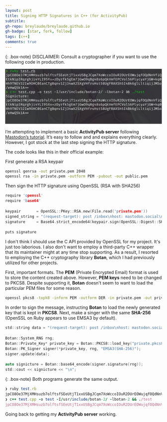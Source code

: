 ```yaml
---
layout: post
title: Signing HTTP Signatures in C++ (for ActivityPub)
subtitle: 
gh-repo: breylaude/breylaude.github.io
gh-badge: [star, fork, follow]
tags: [c++]
comments: true
---
```


{: .box-note}
DISCLAIMER: Consult a cryptographer if you want to use the following code in production.

![](/assets/img/http-signature.png)

I’m attempting to implement a basic **ActivityPub server** following [Mastodon’s tutorial](https://blog.joinmastodon.org/2018/06/how-to-implement-a-basic-activitypub-server/). It’s easy to follow and and explains everything clearly. However, I got stock at the last step signing the HTTP signature.

The code looks like this in their official example:

First generate a RSA keypair

```bash
openssl genrsa -out private.pem 2048
openssl rsa -in private.pem -outform PEM -pubout -out public.pem
```

Then sign the HTTP signature using OpenSSL (RSA with SHA256)

```c
require 'openssl'
require 'base64'
 
keypair       = OpenSSL::PKey::RSA.new(File.read('private.pem'))
signed_string = "(request-target): post /inbox\nhost: mastodon.social\ndate: the_date"
signature     = Base64.strict_encode64(keypair.sign(OpenSSL::Digest::SHA256.new, signed_string))
 
puts signature
```

I don't think I should use the C API provided by OpenSSL for my project. It's just too laborious. I also don't want to employ a third-party C++ wrapper that its maintainer might at any time stop supporting. As a result, I resorted to employing the C++ cryptography library **Botan**, which I had previously utilized for other projects.

First, important formats. The **PEM** (Private Encrypted Email) format is used to store the content created above. However, **PEM keys** need to be changed to PKCS8. Despite supporting it, **Botan** doesn't seem to want to load the particular PEM files for some reason.

```bash
openssl pkcs8 -topk8 -inform PEM -outform DER -in private.pem -out private.pkcs8 -nocrypt
```

In order to sign the message, instructing **Botan** to load the newly generated key that is kept in **PKCS8**. Next, make a singer with the same **SHA-256** (OpenSSL on Ruby appears to use EMSA3 by default).

```c
std::string data = "(request-target): post /inbox\nhost: mastodon.social\ndate: the_date";
 
Botan::System_RNG rng;
Botan::Private_Key* private_key = Botan::PKCS8::load_key("private.pkcs8", rng);
Botan::PK_Signer signer(*private_key, rng, "EMSA3(SHA-256)");
signer.update(data);
 
auto signicture = Botan::base64_encode(signer.signature(rng));
std::cout << signicture << "\n";
```

{: .box-note}
Both programs generate the same output.

```ruby
❯ ruby test.rb
jpCO8Oe37MjXMHsuzb7olftsfSEeUtjT1xxUSBgJCqm7XoWccoIOuR2DUrEOWujqfOQdNnVfiQhx5Co3hljXjeBT8V+dOtKcqknX/t0d+XDwgp2EtkNipIRqrghji4YLI95Xx+zDyrfk5gEm7jGwO9qBg48s6pQkVmfEPCVol56PlycyaYjGW+kq0LjVZCw538Gk8xjo8p8tLdbBG7/mX2wY19Pa0BHh9TNEV32Iw9OHC0EanCTgBqnv1Zj34wX2SXgVHfrsHst58UgFRAXSh5I4Bk6glLltiqijJMSo3rJvT8RJZqX3eJ4LbgiN4P57ExmO4hEZozX0v/eHwQ5k1A==
❯ c++ test.cpp -o test -I/usr/include/botan-2/ -lbotan-2 && ./test
jpCO8Oe37MjXMHsuzb7olftsfSEeUtjT1xxUSBgJCqm7XoWccoIOuR2DUrEOWujqfOQdNnVfiQhx5Co3hljXjeBT8V+dOtKcqknX/t0d+XDwgp2EtkNipIRqrghji4YLI95Xx+zDyrfk5gEm7jGwO9qBg48s6pQkVmfEPCVol56PlycyaYjGW+kq0LjVZCw538Gk8xjo8p8tLdbBG7/mX2wY19Pa0BHh9TNEV32Iw9OHC0EanCTgBqnv1Zj34wX2SXgVHfrsHst58UgFRAXSh5I4Bk6glLltiqijJMSo3rJvT8RJZqX3eJ4LbgiN4P57ExmO4hEZozX0v/eHwQ5k1A==
```

Going back to getting my **ActivityPub server** working.
